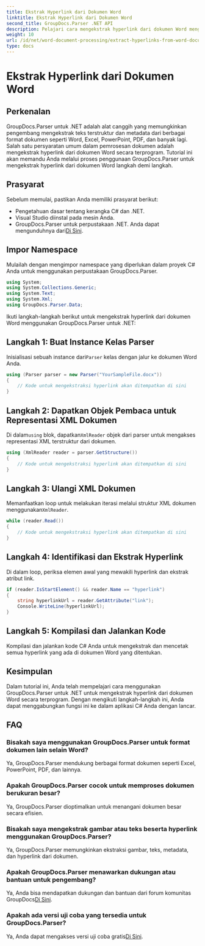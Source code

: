 ```yaml
---
title: Ekstrak Hyperlink dari Dokumen Word
linktitle: Ekstrak Hyperlink dari Dokumen Word
second_title: GroupDocs.Parser .NET API
description: Pelajari cara mengekstrak hyperlink dari dokumen Word menggunakan GroupDocs.Parser untuk .NET. Panduan langkah demi langkah dengan contoh kode.
weight: 10
url: /id/net/word-document-processing/extract-hyperlinks-from-word-document/
type: docs
---
```

# Ekstrak Hyperlink dari Dokumen Word

## Perkenalan
GroupDocs.Parser untuk .NET adalah alat canggih yang memungkinkan pengembang mengekstrak teks terstruktur dan metadata dari berbagai format dokumen seperti Word, Excel, PowerPoint, PDF, dan banyak lagi. Salah satu persyaratan umum dalam pemrosesan dokumen adalah mengekstrak hyperlink dari dokumen Word secara terprogram. Tutorial ini akan memandu Anda melalui proses penggunaan GroupDocs.Parser untuk mengekstrak hyperlink dari dokumen Word langkah demi langkah.
## Prasyarat
Sebelum memulai, pastikan Anda memiliki prasyarat berikut:
- Pengetahuan dasar tentang kerangka C# dan .NET.
- Visual Studio diinstal pada mesin Anda.
-  GroupDocs.Parser untuk perpustakaan .NET. Anda dapat mengunduhnya dari[Di Sini](https://releases.groupdocs.com/parser/net/).
## Impor Namespace
Mulailah dengan mengimpor namespace yang diperlukan dalam proyek C# Anda untuk menggunakan perpustakaan GroupDocs.Parser.
```csharp
using System;
using System.Collections.Generic;
using System.Text;
using System.Xml;
using GroupDocs.Parser.Data;
```
Ikuti langkah-langkah berikut untuk mengekstrak hyperlink dari dokumen Word menggunakan GroupDocs.Parser untuk .NET:
## Langkah 1: Buat Instance Kelas Parser
 Inisialisasi sebuah instance dari`Parser` kelas dengan jalur ke dokumen Word Anda.
```csharp
using (Parser parser = new Parser("YourSampleFile.docx"))
{
    // Kode untuk mengekstraksi hyperlink akan ditempatkan di sini
}
```
## Langkah 2: Dapatkan Objek Pembaca untuk Representasi XML Dokumen
 Di dalam`using` blok, dapatkan`XmlReader` objek dari parser untuk mengakses representasi XML terstruktur dari dokumen.
```csharp
using (XmlReader reader = parser.GetStructure())
{
    // Kode untuk mengekstraksi hyperlink akan ditempatkan di sini
}
```
## Langkah 3: Ulangi XML Dokumen
Memanfaatkan loop untuk melakukan iterasi melalui struktur XML dokumen menggunakan`XmlReader`.
```csharp
while (reader.Read())
{
    // Kode untuk mengekstraksi hyperlink akan ditempatkan di sini
}
```
## Langkah 4: Identifikasi dan Ekstrak Hyperlink
Di dalam loop, periksa elemen awal yang mewakili hyperlink dan ekstrak atribut link.
```csharp
if (reader.IsStartElement() && reader.Name == "hyperlink")
{
    string hyperlinkUrl = reader.GetAttribute("link");
    Console.WriteLine(hyperlinkUrl);
}
```
## Langkah 5: Kompilasi dan Jalankan Kode
Kompilasi dan jalankan kode C# Anda untuk mengekstrak dan mencetak semua hyperlink yang ada di dokumen Word yang ditentukan.
## Kesimpulan
Dalam tutorial ini, Anda telah mempelajari cara menggunakan GroupDocs.Parser untuk .NET untuk mengekstrak hyperlink dari dokumen Word secara terprogram. Dengan mengikuti langkah-langkah ini, Anda dapat menggabungkan fungsi ini ke dalam aplikasi C# Anda dengan lancar.

## FAQ
### Bisakah saya menggunakan GroupDocs.Parser untuk format dokumen lain selain Word?
Ya, GroupDocs.Parser mendukung berbagai format dokumen seperti Excel, PowerPoint, PDF, dan lainnya.
### Apakah GroupDocs.Parser cocok untuk memproses dokumen berukuran besar?
Ya, GroupDocs.Parser dioptimalkan untuk menangani dokumen besar secara efisien.
### Bisakah saya mengekstrak gambar atau teks beserta hyperlink menggunakan GroupDocs.Parser?
Ya, GroupDocs.Parser memungkinkan ekstraksi gambar, teks, metadata, dan hyperlink dari dokumen.
### Apakah GroupDocs.Parser menawarkan dukungan atau bantuan untuk pengembang?
 Ya, Anda bisa mendapatkan dukungan dan bantuan dari forum komunitas GroupDocs[Di Sini](https://forum.groupdocs.com/c/parser/17).
### Apakah ada versi uji coba yang tersedia untuk GroupDocs.Parser?
 Ya, Anda dapat mengakses versi uji coba gratis[Di Sini](https://releases.groupdocs.com/).